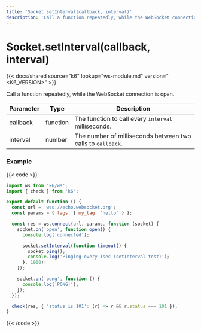 ```yaml
---
title: 'Socket.setInterval(callback, interval)'
description: 'Call a function repeatedly, while the WebSocket connection is open.'
---
```


# Socket.setInterval(callback, interval)

{{< docs/shared source="k6" lookup="ws-module.md" version="<K6_VERSION>" >}}

Call a function repeatedly, while the WebSocket connection is open.

| Parameter | Type     | Description                                                 |
| --------- | -------- | ----------------------------------------------------------- |
| callback  | function | The function to call every `interval` milliseconds.         |
| interval  | number   | The number of milliseconds between two calls to `callback`. |

### Example

{{< code >}}

```javascript
import ws from 'k6/ws';
import { check } from 'k6';

export default function () {
  const url = 'wss://echo.websocket.org';
  const params = { tags: { my_tag: 'hello' } };

  const res = ws.connect(url, params, function (socket) {
    socket.on('open', function open() {
      console.log('connected');

      socket.setInterval(function timeout() {
        socket.ping();
        console.log('Pinging every 1sec (setInterval test)');
      }, 1000);
    });

    socket.on('pong', function () {
      console.log('PONG!');
    });
  });

  check(res, { 'status is 101': (r) => r && r.status === 101 });
}
```

{{< /code >}}
